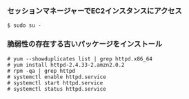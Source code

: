 ### セッションマネージャーでEC2インスタンスにアクセス
```
$ sudo su -
```

### 脆弱性の存在する古いパッケージをインストール
```
# yum --showduplicates list | grep httpd.x86_64
# yum install httpd-2.4.33-2.amzn2.0.2
# rpm -qa | grep httpd
# systemctl enable httpd.service
# systemctl start httpd.service
# systemctl status httpd.service
```
